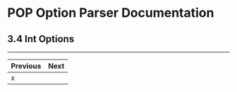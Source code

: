 # POP Option Parser Documentation

## 3.4 Int Options

---

Previous	          | Next
--------------------- | --------------------------------------------------
x                     | 
